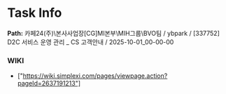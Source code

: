 # Task Info

**Path:** 카페24(주)\본사사업장\[CG]MI본부\MIH그룹\BVO팀 / ybpark / [337752] D2C 서비스 운영 관리 _ CS 고객안내 / 2025-10-01_00-00-00

### WIKI
- ["https://wiki.simplexi.com/pages/viewpage.action?pageId=2637191213"]


